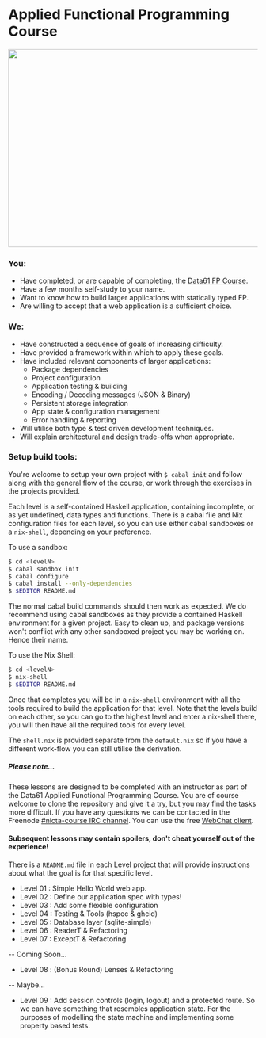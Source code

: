 # Applied Functional Programming Course

<img src="https://i.imgur.com/0h9dFhl.png" height="400" width="640" />

### You:

* Have completed, or are capable of completing, the [Data61 FP Course](https://github.com/data61/fp-course).
* Have a few months self-study to your name.
* Want to know how to build larger applications with statically typed FP.
* Are willing to accept that a web application is a sufficient choice.

### We:

* Have constructed a sequence of goals of increasing difficulty.
* Have provided a framework within which to apply these goals.
* Have included relevant components of larger applications:
  - Package dependencies
  - Project configuration
  - Application testing & building
  - Encoding / Decoding messages (JSON & Binary)
  - Persistent storage integration
  - App state & configuration management
  - Error handling & reporting
* Will utilise both type & test driven development techniques.
* Will explain architectural and design trade-offs when appropriate.

### Setup build tools:

You're welcome to setup your own project with ``$ cabal init`` and follow along
with the general flow of the course, or work through the exercises in the
projects provided.

Each level is a self-contained Haskell application, containing incomplete, or as
yet undefined, data types and functions. There is a cabal file and Nix
configuration files for each level, so you can use either cabal sandboxes or a
``nix-shell``, depending on your preference.

To use a sandbox:
```bash
$ cd <levelN>
$ cabal sandbox init
$ cabal configure
$ cabal install --only-dependencies
$ $EDITOR README.md
```
The normal cabal build commands should then work as expected. We do recommend
using cabal sandboxes as they provide a contained Haskell environment for a
given project. Easy to clean up, and package versions won't conflict with any
other sandboxed project you may be working on. Hence their name.

To use the Nix Shell:
```bash
$ cd <levelN>
$ nix-shell
$ $EDITOR README.md
```
Once that completes you will be in a ``nix-shell`` environment with all the
tools required to build the application for that level. Note that the
levels build on each other, so you can go to the highest level and enter a
nix-shell there, you will then have all the required tools for every level.

The ``shell.nix`` is provided separate from the ``default.nix`` so if you have a
different work-flow you can still utilise the derivation.

##### Please note...

These lessons are designed to be completed with an instructor as part of the
Data61 Applied Functional Programming Course. You are of course welcome to
clone the repository and give it a try, but you may find the tasks more
difficult. If you have any questions we can be contacted in the
Freenode [#nicta-course IRC channel](https://freenode.net). You can use the
free [WebChat client](https://webchat.freenode.net).

#### Subsequent lessons may contain spoilers, don't cheat yourself out of the experience!

There is a ``README.md`` file in each Level project that will provide instructions about
what the goal is for that specific level.

* Level 01 : Simple Hello World web app.
* Level 02 : Define our application spec with types!
* Level 03 : Add some flexible configuration
* Level 04 : Testing & Tools (hspec & ghcid)
* Level 05 : Database layer (sqlite-simple)
* Level 06 : ReaderT & Refactoring
* Level 07 : ExceptT & Refactoring

-- Coming Soon...
* Level 08 : (Bonus Round) Lenses & Refactoring

-- Maybe...
* Level 09 : Add session controls (login, logout) and a protected route. So we
  can have something that resembles application state. For the purposes of
  modelling the state machine and implementing some property based tests.

